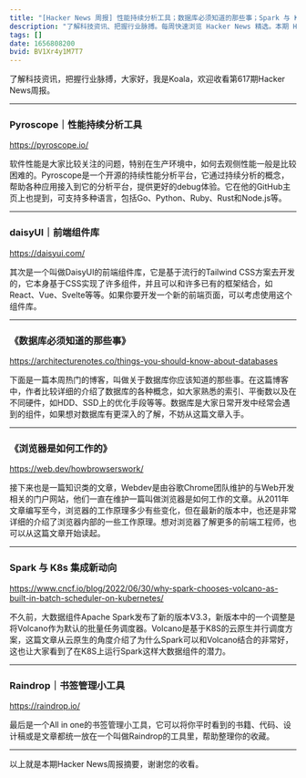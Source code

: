 ```yaml
---
title: "[Hacker News 周报] 性能持续分析工具；数据库必须知道的那些事；Spark 与 K8s 集成新动向"
description: "了解科技资讯、把握行业脉搏。每周快速浏览 Hacker News 精选。本期 Hacker Newsletter 地址：https://mailchi.mp/hackernewsletter/610"
tags: []
date: 1656808200
bvid: BV1Xr4y1M7T7
---
```

了解科技资讯，把握行业脉搏，大家好，我是Koala，欢迎收看第617期Hacker News周报。

---

### Pyroscope｜性能持续分析工具
https://pyroscope.io/

软件性能是大家比较关注的问题，特别在生产环境中，如何去观侧性能一般是比较困难的。Pyroscope是一个开源的持续性能分析平台，它通过持续分析的概念，帮助各种应用接入到它的分析平台，提供更好的debug体验。它在他的GitHub主页上也提到，可支持多种语言，包括Go、Python、Ruby、Rust和Node.js等。

---

### daisyUI｜前端组件库
https://daisyui.com/

其次是一个叫做DaisyUI的前端组件库，它是基于流行的Tailwind CSS方案去开发的，它本身基于CSS实现了许多组件，并且可以和许多已有的框架结合，如React、Vue、Svelte等等。如果你要开发一个新的前端页面，可以考虑使用这个组件库。

---

### 《数据库必须知道的那些事》
https://architecturenotes.co/things-you-should-know-about-databases

下面是一篇本周热门的博客，叫做关于数据库你应该知道的那些事。在这篇博客中，作者比较详细的介绍了数据库的各种概念，如大家熟悉的索引、平衡数以及在不同硬件，如HDD、SSD上的优化手段等等。数据库是大家日常开发中经常会遇到的组件，如果想对数据库有更深入的了解，不妨从这篇文章入手。

---

### 《浏览器是如何工作的》
https://web.dev/howbrowserswork/

接下来也是一篇知识类的文章，Webdev是由谷歌Chrome团队维护的与Web开发相关的门户网站，他们一直在维护一篇叫做浏览器是如何工作的文章。从2011年文章编写至今，浏览器的工作原理多少有些变化，但在最新的版本中，也还是非常详细的介绍了浏览器内部的一些工作原理。想对浏览器了解更多的前端工程师，也可以从这篇文章开始读起。

---

### Spark 与 K8s 集成新动向
https://www.cncf.io/blog/2022/06/30/why-spark-chooses-volcano-as-built-in-batch-scheduler-on-kubernetes/

不久前，大数据组件Apache Spark发布了新的版本V3.3，新版本中的一个调整是将Volcano作为默认的批量任务调度器。Volcano是基于K8S的云原生并行调度方案，这篇文章从云原生的角度介绍了为什么Spark可以和Volcano结合的非常好，这也让大家看到了在K8S上运行Spark这样大数据组件的潜力。

---

### Raindrop｜书签管理小工具
https://raindrop.io/

最后是一个All in one的书签管理小工具，它可以将你平时看到的书籍、代码、设计稿或是文章都统一放在一个叫做Raindrop的工具里，帮助整理你的收藏。

---

以上就是本期Hacker News周报摘要，谢谢您的收看。


